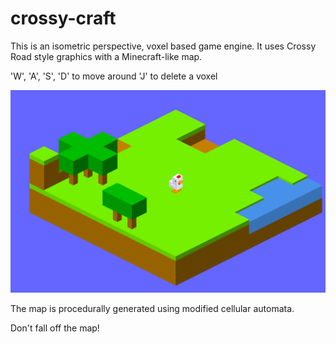 # crossy-craft

This is an isometric perspective, voxel based game engine. It uses Crossy Road style graphics with a Minecraft-like map.

'W', 'A', 'S', 'D' to move around
'J' to delete a voxel

![alt text](./crossy.gif)

The map is procedurally generated using modified cellular automata.

Don't fall off the map!
